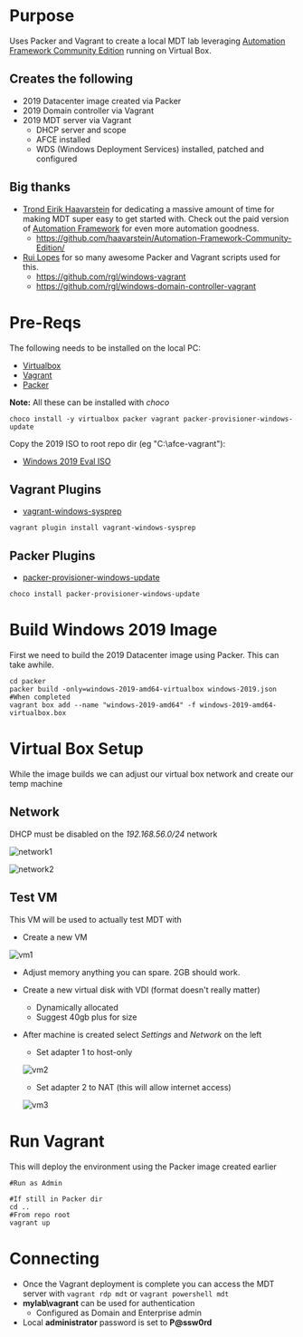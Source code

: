 # Purpose
Uses Packer and Vagrant to create a local MDT lab leveraging [Automation Framework Community Edition](https://github.com/haavarstein/Automation-Framework-Community-Edition) running on Virtual Box.

## Creates the following

- 2019 Datacenter image created via Packer
- 2019 Domain controller via Vagrant
- 2019 MDT server via Vagrant
  - DHCP server and scope
  - AFCE installed
  - WDS (Windows Deployment Services) installed, patched and configured

## Big thanks

- [Trond Eirik Haavarstein](https://github.com/haavarstein) for dedicating a massive amount of time for making MDT super easy to get started with.  Check out the paid version of [Automation Framework](https://courses.euctraining.com/) for even more automation goodness.
  - https://github.com/haavarstein/Automation-Framework-Community-Edition/
- [Rui Lopes](https://github.com/rgl/) for so many awesome Packer and Vagrant scripts used for this.
  - https://github.com/rgl/windows-vagrant
  - https://github.com/rgl/windows-domain-controller-vagrant

# Pre-Reqs

The following needs to be installed on the local PC:
- [Virtualbox](https://www.virtualbox.org/wiki/Downloads)
- [Vagrant](https://www.vagrantup.com/downloads)
- [Packer](https://www.packer.io/downloads)

**Note:** All these can be installed with *choco*

```
choco install -y virtualbox packer vagrant packer-provisioner-windows-update
```

Copy the 2019 ISO to root repo dir (eg "C:\afce-vagrant\"):
- [Windows 2019 Eval ISO](https://www.microsoft.com/en-us/cloud-platform/windows-server-trial)

## Vagrant Plugins

- [vagrant-windows-sysprep](https://github.com/rgl/packer-provisioner-windows-update)

```
vagrant plugin install vagrant-windows-sysprep
```

## Packer Plugins

- [packer-provisioner-windows-update](https://github.com/rgl/packer-provisioner-windows-update)

```
choco install packer-provisioner-windows-update
```

# Build Windows 2019 Image
First we need to build the 2019 Datacenter image using Packer. This can take awhile.

```
cd packer
packer build -only=windows-2019-amd64-virtualbox windows-2019.json
#When completed
vagrant box add --name "windows-2019-amd64" -f windows-2019-amd64-virtualbox.box
```

# Virtual Box Setup
While the image builds we can adjust our virtual box network and create our temp machine

## Network

DHCP must be disabled on the *192.168.56.0/24* network

![network1](images/network1.png)

![network2](images/network2.png)

## Test VM
This VM will be used to actually test MDT with

- Create a new VM

![vm1](images/vm1.png)
- Adjust memory anything you can spare. 2GB should work.
- Create a new virtual disk with VDI (format doesn't really matter)
  - Dynamically allocated
  - Suggest 40gb plus for size
- After machine is created select *Settings* and *Network* on the left
  - Set adapter 1 to host-only
  
  ![vm2](images/vm2.png)
  - Set adapter 2 to NAT (this will allow internet access)
  
  ![vm3](images/vm3.png)

# Run Vagrant
This will deploy the environment using the Packer image created earlier

```
#Run as Admin

#If still in Packer dir
cd ..
#From repo root
vagrant up
```

# Connecting

- Once the Vagrant deployment is complete you can access the MDT server with `vagrant rdp mdt` or `vagrant powershell mdt`
- **mylab\vagrant** can be used for authentication
  - Configured as Domain and Enterprise admin
- Local **administrator** password is set to **P@ssw0rd**
